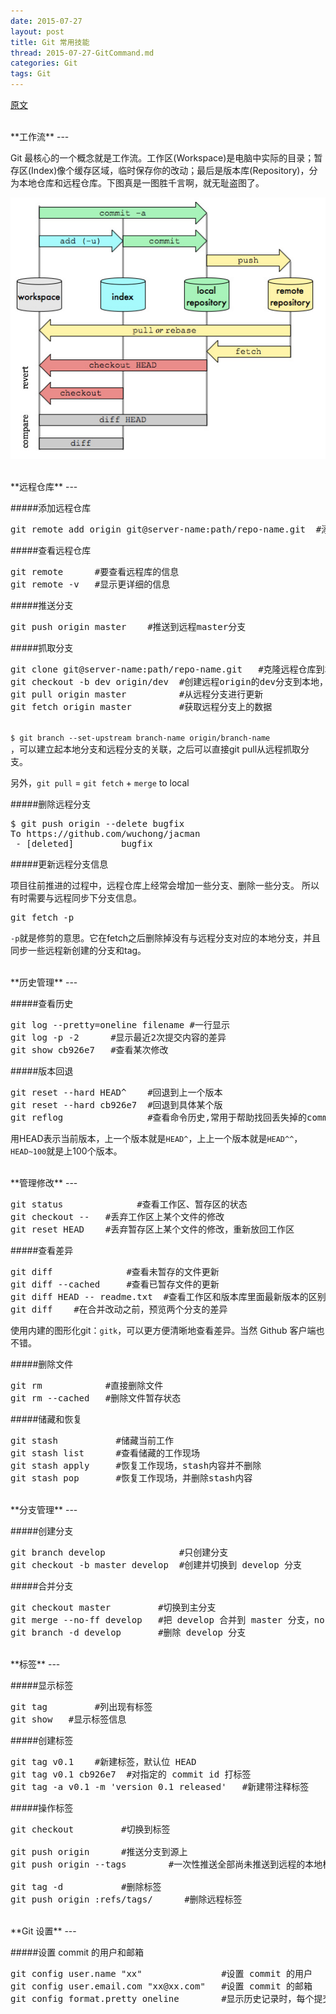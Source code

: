 ```yaml
---
date: 2015-07-27
layout: post
title: Git 常用技能
thread: 2015-07-27-GitCommand.md
categories: Git
tags: Git
---
```


[原文](http://wuchong.me/blog/2015/03/30/git-useful-skills/#)

<br/>
**工作流**
---


Git 最核心的一个概念就是工作流。工作区(Workspace)是电脑中实际的目录；暂存区(Index)像个缓存区域，临时保存你的改动；最后是版本库(Repository)，分为本地仓库和远程仓库。下图真是一图胜千言啊，就无耻盗图了。

![工作流](/assets/images/git.jpg)

<br/>
**远程仓库**
---


#####添加远程仓库

<pre>
git remote add origin git@server-name:path/repo-name.git  #添加一个远程库
</pre>


#####查看远程仓库

<pre>
git remote      #要查看远程库的信息
git remote -v   #显示更详细的信息
</pre>


#####推送分支

<pre>
git push origin master    #推送到远程master分支
</pre>


#####抓取分支

<pre>
git clone git@server-name:path/repo-name.git   #克隆远程仓库到本地(能看到master分支)
git checkout -b dev origin/dev  #创建远程origin的dev分支到本地，并命名为dev
git pull origin master          #从远程分支进行更新 
git fetch origin master         #获取远程分支上的数据
</pre>


<code>
$ git branch --set-upstream branch-name origin/branch-name
</code>，可以建立起本地分支和远程分支的关联，之后可以直接git pull从远程抓取分支。

另外，`git pull` = `git fetch` + `merge` to local


#####删除远程分支

<pre>
$ git push origin --delete bugfix
To https://github.com/wuchong/jacman
 - [deleted]         bugfix
</pre>

#####更新远程分支信息

项目往前推进的过程中，远程仓库上经常会增加一些分支、删除一些分支。 所以有时需要与远程同步下分支信息。
<pre>
git fetch -p
</pre>

`-p`就是修剪的意思。它在fetch之后删除掉没有与远程分支对应的本地分支，并且同步一些远程新创建的分支和tag。

<br/>
**历史管理**
---


#####查看历史

<pre>
git log --pretty=oneline filename #一行显示
git log -p -2      #显示最近2次提交内容的差异
git show cb926e7   #查看某次修改
</pre>


#####版本回退

<pre>
git reset --hard HEAD^    #回退到上一个版本
git reset --hard cb926e7  #回退到具体某个版
git reflog                #查看命令历史,常用于帮助找回丢失掉的commit
</pre>


用HEAD表示当前版本，上一个版本就是`HEAD^`，上上一个版本就是`HEAD^^`，`HEAD~100`就是上100个版本。

<br/>
**管理修改**
---


<pre>
git status              #查看工作区、暂存区的状态
git checkout -- <file>  #丢弃工作区上某个文件的修改
git reset HEAD <file>   #丢弃暂存区上某个文件的修改，重新放回工作区
</pre>


#####查看差异

<pre>
git diff              #查看未暂存的文件更新 
git diff --cached     #查看已暂存文件的更新 
git diff HEAD -- readme.txt  #查看工作区和版本库里面最新版本的区别
git diff <source_branch> <target_branch>  #在合并改动之前，预览两个分支的差异
</pre>


使用内建的图形化git：`gitk`，可以更方便清晰地查看差异。当然 Github 客户端也不错。


#####删除文件

<pre>
git rm <file>           #直接删除文件
git rm --cached <file>  #删除文件暂存状态
</pre>


#####储藏和恢复

<pre>
git stash           #储藏当前工作
git stash list      #查看储藏的工作现场
git stash apply     #恢复工作现场，stash内容并不删除
git stash pop       #恢复工作现场，并删除stash内容
</pre>

<br/>
**分支管理**
---


#####创建分支

<pre>
git branch develop              #只创建分支
git checkout -b master develop  #创建并切换到 develop 分支
</pre>


#####合并分支

<pre>
git checkout master         #切换到主分支
git merge --no-ff develop   #把 develop 合并到 master 分支，no-ff 选项的作用是保留原分支记录
git branch -d develop       #删除 develop 分支
</pre>

<br/>
**标签**
---


#####显示标签

<pre>
git tag         #列出现有标签 
git show <tagname>  #显示标签信息
</pre>


#####创建标签

<pre>
git tag v0.1    #新建标签，默认位 HEAD
git tag v0.1 cb926e7  #对指定的 commit id 打标签
git tag -a v0.1 -m 'version 0.1 released'   #新建带注释标签
</pre>


#####操作标签


<pre>
git checkout <tagname>        #切换到标签

git push origin <tagname>     #推送分支到源上
git push origin --tags        #一次性推送全部尚未推送到远程的本地标签

git tag -d <tagname>          #删除标签
git push origin :refs/tags/<tagname>      #删除远程标签
</pre>

<br/>
**Git 设置**
---


#####设置 commit 的用户和邮箱

<pre>
git config user.name "xx"               #设置 commit 的用户
git config user.email.com "xx@xx.com"   #设置 commit 的邮箱
git config format.pretty oneline        #显示历史记录时，每个提交的信息只显示一行
</pre>


